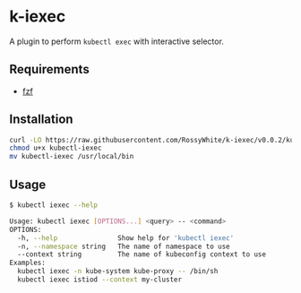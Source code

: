 # k-iexec

A plugin to perform `kubectl exec` with interactive selector.
  
## Requirements

- [fzf](https://github.com/junegunn/fzf)

## Installation

```bash
curl -LO https://raw.githubusercontent.com/RossyWhite/k-iexec/v0.0.2/kubectl-iexec
chmod u+x kubectl-iexec
mv kubectl-iexec /usr/local/bin
```

## Usage

```bash
$ kubectl iexec --help

Usage: kubectl iexec [OPTIONS...] <query> -- <command>
OPTIONS:
  -h, --help               Show help for 'kubectl iexec'
  -n, --namespace string   The name of namespace to use
  --context string         The name of kubeconfig context to use
Examples:
  kubectl iexec -n kube-system kube-proxy -- /bin/sh
  kubectl iexec istiod --context my-cluster
```

